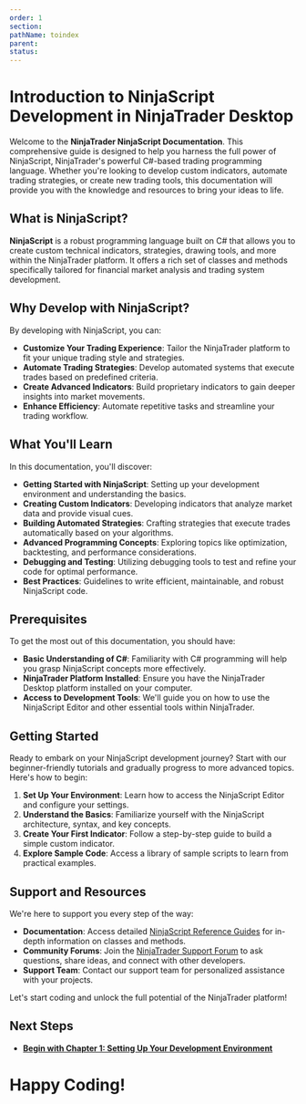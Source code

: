 ```yaml
---
order: 1
section: 
pathName: toindex
parent: 
status:
---
```


# Introduction to NinjaScript Development in NinjaTrader Desktop

Welcome to the **NinjaTrader NinjaScript Documentation**. This comprehensive guide is designed to help you harness the full power of NinjaScript, NinjaTrader's powerful C#-based trading programming language. Whether you're looking to develop custom indicators, automate trading strategies, or create new trading tools, this documentation will provide you with the knowledge and resources to bring your ideas to life.

## What is NinjaScript?

**NinjaScript** is a robust programming language built on C# that allows you to create custom technical indicators, strategies, drawing tools, and more within the NinjaTrader platform. It offers a rich set of classes and methods specifically tailored for financial market analysis and trading system development.

## Why Develop with NinjaScript?

By developing with NinjaScript, you can:

- **Customize Your Trading Experience**: Tailor the NinjaTrader platform to fit your unique trading style and strategies.
- **Automate Trading Strategies**: Develop automated systems that execute trades based on predefined criteria.
- **Create Advanced Indicators**: Build proprietary indicators to gain deeper insights into market movements.
- **Enhance Efficiency**: Automate repetitive tasks and streamline your trading workflow.

## What You'll Learn

In this documentation, you'll discover:

- **Getting Started with NinjaScript**: Setting up your development environment and understanding the basics.
- **Creating Custom Indicators**: Developing indicators that analyze market data and provide visual cues.
- **Building Automated Strategies**: Crafting strategies that execute trades automatically based on your algorithms.
- **Advanced Programming Concepts**: Exploring topics like optimization, backtesting, and performance considerations.
- **Debugging and Testing**: Utilizing debugging tools to test and refine your code for optimal performance.
- **Best Practices**: Guidelines to write efficient, maintainable, and robust NinjaScript code.

## Prerequisites

To get the most out of this documentation, you should have:

- **Basic Understanding of C#**: Familiarity with C# programming will help you grasp NinjaScript concepts more effectively.
- **NinjaTrader Platform Installed**: Ensure you have the NinjaTrader Desktop platform installed on your computer.
- **Access to Development Tools**: We'll guide you on how to use the NinjaScript Editor and other essential tools within NinjaTrader.

## Getting Started

Ready to embark on your NinjaScript development journey? Start with our beginner-friendly tutorials and gradually progress to more advanced topics. Here's how to begin:

1. **Set Up Your Environment**: Learn how to access the NinjaScript Editor and configure your settings.
2. **Understand the Basics**: Familiarize yourself with the NinjaScript architecture, syntax, and key concepts.
3. **Create Your First Indicator**: Follow a step-by-step guide to build a simple custom indicator.
4. **Explore Sample Code**: Access a library of sample scripts to learn from practical examples.

## Support and Resources

We're here to support you every step of the way:

- **Documentation**: Access detailed [NinjaScript Reference Guides](#) for in-depth information on classes and methods.
- **Community Forums**: Join the [NinjaTrader Support Forum](#) to ask questions, share ideas, and connect with other developers.
- **Support Team**: Contact our support team for personalized assistance with your projects.

Let's start coding and unlock the full potential of the NinjaTrader platform!

## Next Steps

- **[Begin with Chapter 1: Setting Up Your Development Environment](#)**


# Happy Coding!
